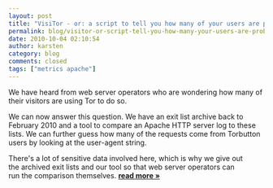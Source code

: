 ```yaml
---
layout: post
title: "VisiTor - or: a script to tell you how many of your users are probably Tor users"
permalink: blog/visitor-or-script-tell-you-how-many-your-users-are-probably-tor-users
date: 2010-10-04 02:10:54
author: karsten
category: blog
comments: closed
tags: ["metrics apache"]
---
```


We have heard from web server operators who are wondering how many of  
 their visitors are using Tor to do so.

We can now answer this question. We have an exit list archive back to  
 February 2010 and a tool to compare an Apache HTTP server log to these  
 lists. We can further guess how many of the requests come from Torbutton  
 users by looking at the user-agent string.

There's a lot of sensitive data involved here, which is why we give out  
 the archived exit lists and our tool so that web server operators can  
 run the comparison themselves. [**read more »**](https://blog.torproject.org/blog/visitor-or-script-tell-you-how-many-your-users-are-probably-tor-users)
